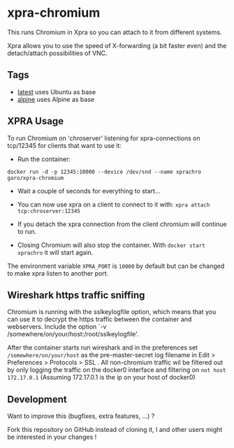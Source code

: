 # xpra-chromium

This runs Chromium in Xpra so you can attach to it from different systems.

Xpra allows you to use the speed of X-forwarding (a bit faster even) and the detach/attach possibilities of VNC.

## Tags

* [latest](https://github.com/ngaro/xpra-chromium/blob/master/Dockerfile) uses Ubuntu as base
* [alpine](https://github.com/ngaro/xpra-chromium/blob/alpine/Dockerfile) uses Alpine as base

## XPRA Usage

To run Chromium on 'chroserver' listening for xpra-connections on tcp/12345 for clients that want to use it:

* Run the container:

`docker run -d -p 12345:10000 --device /dev/snd --name xprachro garo/xpra-chromium`

* Wait a couple of seconds for everything to start...

* You can now use xpra on a client to connect to it with: `xpra attach tcp:chroserver:12345`

* If you detach the xpra connection from the client chromium will continue to run.

* Closing Chromium will also stop the container. With `docker start xprachro` it will start again.

The environment variable `XPRA_PORT` is `10000` by default but can be changed to make xpra listen to another port.

## Wireshark https traffic sniffing

Chromium is running with the sslkeylogfile option, which means that you can use it to decrypt the https traffic
between the container and webservers. Include the option `-v /somewhere/on/your/host:/root/sslkeylogfile'.

After the container starts run wireshark and in the preferences set `/somewhere/on/your/host` as the
pre-master-secret log filename in Edit > Preferences > Protocols > SSL . All non-chromium traffic wil be
filtered out by only logging the traffic on the docker0 interface and filtering on `not host 172.17.0.1`
(Assuming 172.17.0.1 is the ip on your host of docker0)

## Development
Want to improve this (bugfixes, extra features, ...) ?

Fork this repository on GitHub instead of cloning it,
I and other users might be interested in your changes !
